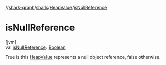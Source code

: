 //[shark-graph](../../../index.md)/[shark](../index.md)/[HeapValue](index.md)/[isNullReference](is-null-reference.md)

# isNullReference

[jvm]\
val [isNullReference](is-null-reference.md): [Boolean](https://kotlinlang.org/api/latest/jvm/stdlib/kotlin/-boolean/index.html)

True is this [HeapValue](index.md) represents a null object reference, false otherwise.
